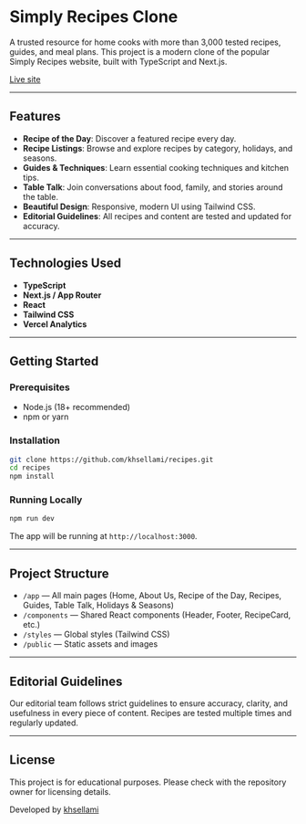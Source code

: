 # Simply Recipes Clone

A trusted resource for home cooks with more than 3,000 tested recipes, guides, and meal plans. This project is a modern clone of the popular Simply Recipes website, built with TypeScript and Next.js.

[Live site](https://v0-simply-recipes-clone.vercel.app)

---

## Features

- **Recipe of the Day**: Discover a featured recipe every day.
- **Recipe Listings**: Browse and explore recipes by category, holidays, and seasons.
- **Guides & Techniques**: Learn essential cooking techniques and kitchen tips.
- **Table Talk**: Join conversations about food, family, and stories around the table.
- **Beautiful Design**: Responsive, modern UI using Tailwind CSS.
- **Editorial Guidelines**: All recipes and content are tested and updated for accuracy.

---

## Technologies Used

- **TypeScript**
- **Next.js / App Router**
- **React**
- **Tailwind CSS**
- **Vercel Analytics**

---

## Getting Started

### Prerequisites

- Node.js (18+ recommended)
- npm or yarn

### Installation

```bash
git clone https://github.com/khsellami/recipes.git
cd recipes
npm install
```

### Running Locally

```bash
npm run dev
```

The app will be running at `http://localhost:3000`.

---

## Project Structure

- `/app` — All main pages (Home, About Us, Recipe of the Day, Recipes, Guides, Table Talk, Holidays & Seasons)
- `/components` — Shared React components (Header, Footer, RecipeCard, etc.)
- `/styles` — Global styles (Tailwind CSS)
- `/public` — Static assets and images

---

## Editorial Guidelines

Our editorial team follows strict guidelines to ensure accuracy, clarity, and usefulness in every piece of content. Recipes are tested multiple times and regularly updated.

---

## License

This project is for educational purposes. Please check with the repository owner for licensing details.

Developed by [khsellami](https://github.com/khsellami)
